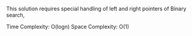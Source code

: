 This solution requires special handling of left and right pointers of Binary search,

Time Complexity: O(logn)
Space Complexity: O(1)
